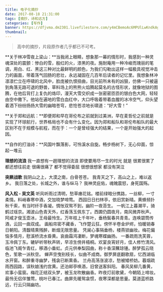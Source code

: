 ```yaml
---
title: 电子化摘抄
date: 2017-08-18 21:31:00
tags: [摘抄，诗和远方]
categories: [写作]
banner: https://dfjvma.dm2301.livefilestore.com/y4mCBemoAc6MPUlLwKndkAgi5IABFHlJiejxJoCH7_cz444J2XEi0Z1ctaND6yZMMnF-8WLLgXA_c0osc2t6uBJQTo2fO5lx_N8ih5aHoDZCYitlnLT-c1G4G4_84isGrjgvWa58aibk3k0RBT66vh3of05qJlUXA5iUGBLBQUeOlEoob4pvsqr5c1Z5mHBNms4OXU58eERajHsmewYqu0McA?width=1280&height=582&cropmode=none
thumbnail:
---
```

> 高中的摘抄，片段原作者几乎都已不可考。

**关于林冲雪夜上梁山：**当我闭上眼睛，想象那一幕的情形时，我感到一种灵魂深处的震颤：惨白的雪，殷红的火，漆黑的夜。施耐庵用一种冷峻而瑰丽的笔调，用白、红、黑这三种对比最鲜明的颜色，为我们勾勒出这样一幅极具视觉冲击力的画面，带着荡气回肠的悲壮，永远凝固在几百年后读者的记忆里。<!--more-->我想象林冲凛凛伫立在呼啸的北风中，脸庞被仇恨扭曲，目光前所未有的凶狠，仿佛一只被逼到角落无路可退的野兽，草料场上的熊熊火焰腾起莫名的古怪形状，就像地狱的图腾，在他后背打上复仇的烙印，漫天大雪交织成一张密密匝匝的银白色大网，轻轻由空中撒下。他站在遍地的雪白血红中，大口呼吸着带着血腥的冰冷空气，仰头望着洒下纷纷扬扬大雪的幽暗苍穹，悲怆苍凉地长啸道：“好大雪！”

**关于郑和远航：**即便郑和早在哥伦布之前就到过美洲，早在麦哲伦之前就是实现了环球航行，世界格局也不会有什么变化。因为郑和船队和哥伦布船队的最大区别不在于规模与航程，而在于：一个是曾经强大的结果，一个是开始强大的起因。

**自作的打油诗：**风国叶飘落影，可怜溪水自旋。畅步杨树下，无心仰面，惊起一堆云

**理想的流浪**
我一直想有一趟理想的流浪
即使要用尽一生的时光
就是
很累很累了 都还想往前走
很痛很痛了 都不觉得委屈
很想很想家 都没有哭泣

**突厥战歌**
我阴山之上，大漠之南，白骨苍苍。
我青天之下，高山之上，难以返乡。
我日落之处，长城之外，谁与纵马？
我神灵庇佑，魂魄震怒，身死国殇。

**风入松 - 吴文英**
听风听雨过清明，愁草瘗花铭。楼前绿暗分携路，一丝柳，一寸柔情。料峭春寒中酒，交加晓梦啼莺。
西园日日扫林亭，依旧赏新晴。黄蜂频扑秋千索，有当时纤手香凝。惆怅双鸳不到，幽阶一夜苔生。
一帆江上暮潮平，骑鹤过瑶京。湘波山色青天外，红香荡玉佩东丁。西圃仍圆夜月，南风微弄秋声。
阿咸才俊玉壶冰，王母最怜生。万年枝上千年叶，垂杨鬓春共青青。连唤碧筒传酒，云回一曲双成。
画船帘密不藏香，飞作楚云狂。傍怀半卷金炉烬，怕暖销春日朝阳。清馥晴熏残醉，断烟无限思量。
凭阑心事隔垂杨，楼燕锁幽妆。梅花偏恼多情月，慰溪桥流水昏黄。哀曲霜鸿凄断，梦魂寒蝶幽扬。
一番疏雨洗芙蓉，玉冷佩丁东。辘轳听带秋声转，早凉生傍井梧桐。欢宴良宵好月，佳人修竹清风。
临池飞阁乍青红，移酒小垂虹。贞元供奉梨园曲，称十香深蘸琼锺。醉梦孤云晓色，笙歌一派秋空。
蝉声空曳别枝长，似曲不成商。御罗屏底翻歌扇，忆西湖临水开窗。和醉重寻幽梦，残衾已断熏香。
兰舟高荡涨波凉，愁被矮桥妨。暮烟疏雨西园路，误秋娘浅约宫黄。还泊邮亭唤酒，旧曾送客斜阳。
春风吴柳几番黄，欢事小蛮窗。梅花正结双头梦，被玉龙吹散幽香。昨夜灯前歌黛，今朝陌上啼妆。
最怜无侣伴雏莺，桃叶已春江。曲屏先暖鸳衾惯，夜寒深都是思量。莫道蓝桥路远，行云只隔幽坊。
